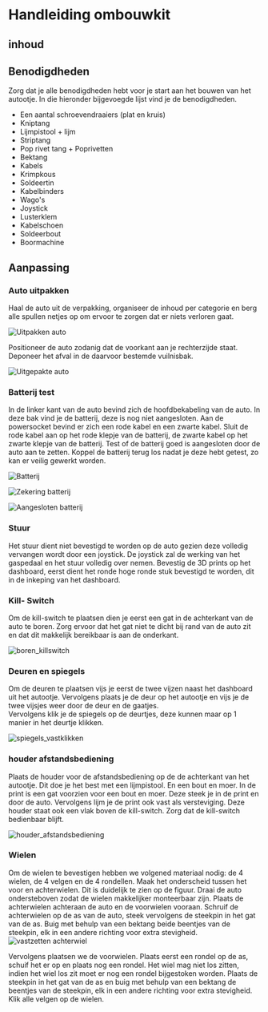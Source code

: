 # Handleiding ombouwkit

## inhoud

<!-- Juiste volgorde bepalen wat eerst wordt gedaan -->
## Benodigdheden

Zorg dat je alle benodigdheden hebt voor je start aan het bouwen van het autootje. In die hieronder bijgevoegde lijst vind je de benodigdheden.

* Een aantal schroevendraaiers (plat en kruis)
* Kniptang
* Lijmpistool + lijm
* Striptang
* Pop rivet tang + Poprivetten
* Bektang
* Kabels
* Krimpkous
* Soldeertin
* Kabelbinders
* Wago's
* Joystick
* Lusterklem
* Kabelschoen
* Soldeerbout
* Boormachine

## Aanpassing

### Auto uitpakken

Haal de auto uit de verpakking, organiseer de inhoud per categorie en berg alle spullen netjes op om ervoor te zorgen dat er niets verloren gaat.

![Uitpakken auto](/Images/Uitpakken_Auto.jpg "Auto in doos")

Positioneer de auto zodanig dat de voorkant aan je rechterzijde staat. Deponeer het afval in de daarvoor bestemde vuilnisbak.  

![Uitgepakte auto](/Images/Uitgepakte_Auto.jpg "Uitgepakte auto")

### Batterij test

In de linker kant van de auto bevind zich de hoofdbekabeling van de auto. In deze bak vind je de batterij, deze is nog niet aangesloten. 
Aan de powersocket bevind er zich een rode kabel en een zwarte kabel. Sluit de rode kabel aan op het rode klepje van de batterij, de zwarte kabel op het zwarte klepje van de batterij. Test of de batterij goed is aangesloten door de auto aan te zetten. Koppel de batterij terug los nadat je deze hebt getest, zo kan er veilig gewerkt worden.  

![Batterij](/Images/Batterij_Aansluiting.jpg "Hoofdbekabeling")

![Zekering batterij](/Images/Zekering_Batterij.jpg "Aansluiting zekering op batterij")

![Aangesloten batterij](/Images/Connector_Batterij.jpg "Aansluiting batterij")

### Stuur

Het stuur dient niet bevestigd te worden op de auto gezien deze volledig vervangen wordt door een joystick. De joystick zal de werking van het gaspedaal en het stuur volledig over nemen.
Bevestig de 3D prints op het dashboard, eerst dient het ronde hoge ronde stuk bevestigd te worden, dit in de inkeping van het dashboard.
<!-- Maak de vijzen van de kabelgoot los en haal de kabelgoot van de auto. 
Zoek vervolgens de draden die naar de accelerator lopen, dit is in meeste gevallen de paarse draden. Knip deze zo dicht mogelijk door bij de accelerator.
Knip 4 rode draden van ...cm lang en strip deze langs beide kanten. Soldeer aan 1 zijde van de draad een kabelschoen om deze dan op de joystick te kunnen schuiven.
(kan dit loskomen door de schokken van het rijden?)
Hang de draden aan de joystick en controleer welke draden dienen voor welke beweging, voor, achter, links of rechts. 
Knip 1 zwarte draad van ...cm lang en strip deze langs beide kanten. Soldeer aan 1 zijde van de draad een kabelschoen om deze dan op de joystick te kunnen schuiven.
Knip 3 korte draden van ...cm lang en strip deze langs beide kanten. Soldeer deze draden telkens tussen de ground pin van de verschillende schakelaars van de joystick.
De draden voor de vooruit, achteruit beweging worden geschakeld tussen ?
De draden voor de links, recht beweging worden geschakeld tussen ?
De draad voor de ground wordt verbonden met ?
![kabelgoot](/Images/Kabelgoot.jpg "kabelgoot")
![dashboard links](/Images/Dashboard_Links.jpg "vijs linkerkant")
![dashboard rechts](/Images/Dashboard_Rechts.jpg "vijs rechterkant")-->

### Kill- Switch

Om de kill-switch te plaatsen dien je eerst een gat in de achterkant van de auto te boren. Zorg ervoor dat het gat niet te dicht bij rand van de auto zit en dat dit makkelijk bereikbaar is aan de onderkant.  

![boren_killswitch](/Images/Boren_Killswitch.jpg "gat boren voor killswitch")

<!--Knip de ?? draad door om hiertussen de kill-switch te plaatsen. Knip een rode en een zwarte daad van ongeveer 50cm lang, strip beide kanten van de draden. 
Soldeer beide draden aan de switch, de rode draad respectievelijk aan 1 van de buitenste pinnen van de switch, de zwarte draad aan de middelste pin. 
Vervolgens soldeer je de rode draad aan de ? kant van de doorgeknipte draad en de zwarte draad aan de ? kant. Bescherm de gesoldeerde delen met behulp van krimpkousen. 
Steek vervolgend de draad die aan de kill-switch hangt door de voorziene holte voor de achterlichten. 
Stop de kill-switch door het gat dat eerder werd gemaakt en schroef deze vast met de bijgeleverde moer. 
Om de werking van de schakelaar te testen, steek de auto aan via de on off knop. Indien de auto niet aan gaat er ergens in de schakeling een slecht contact zijn.
Indien de auto aan gaat werkt te schakeling correct, dit kan nog eens gecontroleerd worden door de kill-switch uit te schakelen. Zo zal de auto uitvallen.-->

### Deuren en spiegels

Om de deuren te plaatsen vijs je eerst de twee vijzen naast het dashboard uit het autootje. Vervolgens plaats je de deur op het autootje en vijs je de twee vijsjes weer door de deur en de gaatjes.  
Vervolgens klik je de spiegels op de deurtjes, deze kunnen maar op 1 manier in het deurtje klikken.  

![spiegels_vastklikken](/Images/Spiegels_Vastklikken.jpg "vastklikken spiegels")

### houder afstandsbediening

Plaats de houder voor de afstandsbediening op de de achterkant van het autootje. Dit doe je het best met een lijmpistool. En een bout en moer. In de print is een gat voorzien voor een bout en moer. Deze steek je in de print en door de auto. Vervolgens lijm je de print ook vast als versteviging.
Deze houder staat ook een vlak boven de kill-switch. Zorg dat de kill-switch bedienbaar blijft.  

![houder_afstandsbediening](/Images/Houder_Afstandsbediening.jpg "afstandsbeddiening houder")

### Wielen

Om de wielen te bevestigen hebben we volgened materiaal nodig: de 4 wielen, de 4 velgen en de 4 rondellen. Maak het onderscheid tussen het voor en achterwielen. Dit is duidelijk te zien op de figuur. Draai de auto ondersteboven zodat de wielen makkelijker monteerbaar zijn. Plaats de achterwielen achteraan de auto en de voorwielen vooraan. Schruif de achterwielen op de as van de auto, steek vervolgens de steekpin in het gat van de as. Buig met behulp van een bektang beide beentjes van de steekpin, elk in een andere richting voor extra stevigheid.
![vastzetten achterwiel](/Images/Vastzetten_Achterwiel.png "achterwiel vastzetten")

Vervolgens plaatsen we de voorwielen. Plaats eerst een rondel op de as, schuif het er op en plaats nog een rondel. Het wiel mag niet los zitten, indien het wiel los zit moet er nog een rondel bijgestoken worden. Plaats de steekpin in het gat van de as en buig met behulp van een bektang de beentjes van de steekpin, elk in een andere richting voor extra stevigheid. Klik alle velgen op de wielen.
